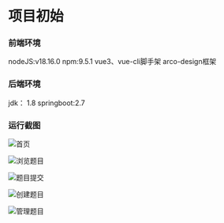 # 项目初始

### 前端环境

nodeJS:v18.16.0   npm:9.5.1  vue3、vue-cli脚手架  arco-design框架

### 后端环境

jdk： 1.8   springboot:2.7



### 运行截图

![首页](https://sky-itzuo.oss-cn-shenzhen.aliyuncs.com/%E5%B1%8F%E5%B9%95%E6%88%AA%E5%9B%BE%202024-08-09%20215351.png)



![浏览题目](https://sky-itzuo.oss-cn-shenzhen.aliyuncs.com/%E5%B1%8F%E5%B9%95%E6%88%AA%E5%9B%BE%202024-08-09%20215437.png)

![题目提交](https://sky-itzuo.oss-cn-shenzhen.aliyuncs.com/%E5%B1%8F%E5%B9%95%E6%88%AA%E5%9B%BE%202024-08-09%20215451.png)

![创建题目](https://sky-itzuo.oss-cn-shenzhen.aliyuncs.com/%E5%B1%8F%E5%B9%95%E6%88%AA%E5%9B%BE%202024-08-09%20215536.png)

![管理题目](https://sky-itzuo.oss-cn-shenzhen.aliyuncs.com/%E5%B1%8F%E5%B9%95%E6%88%AA%E5%9B%BE%202024-08-09%20215551.png)
